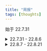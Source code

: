 ```yaml
---
title: "周报"
tags: [thoughts]
---
```


始于 22.7.31

<!--more-->


<details>
  <summary>22.7.31 - 22.8.6</summary>

本周原计划是准备秋招，在周一干完了能应付一周的活后，周二突然来了个很急的需求，要求本周内完成，秋招的事就只能先放放了。

这个需求非常 CRUD，需要从服务器日志中解析出所有的用户 id，调用 rpc 接口去查询用户的更多数据，最后把数据通过 api 插入到 OLAP 数据库。

最终顺利在周五完成需求，事后总结有几点收获：

* 动态语言挺好用。setattr 能对库的类增加成员函数，减少很多冗余代码。不过对于其他语言，用 trait 也能满足我的需求
* 类型系统很重要，py 应该强制要求类型标注。内部库有一个函数调用类型匹配错误的 bug，该代码之前没被调用过，藏匿至今，不可思议。要是有类型标注，不致于此。想起之前跟面试官介绍 mypy 项目的被鄙夷的场面了
* 库函数向用户通知错误的方式，除了错误码就是抛出异常。这次的需求用 py2 编写，我采用抛出异常的方式，在主函数 catch 异常并写入日志，极大降低理清程序逻辑的心智负担，避免错误码层层传递，深刻感受到异常控制流的威力
* 以下代码并不等价
```
try:
    count += 1
except:
    count += 1
```

```
try:
    pass
except:
    pass
finally:
    count += 1
```
* 序列化反序列化意外地非常耗时。之前读 ddia 有这么一段话，大意是，内存数据库更快的原因不在于数据是存放在内存中，而是因为免去了数据打包解包的过程。如果内存足够大，基于磁盘的数据库也可以不需要磁盘 IO。当时将信将疑，现在总算见识到了
* 在思考业务的边界情况时，总结了一些方法论。比如函数的语义最好写成纯函数，逻辑性的 bug 通常出现在有副作用的变量上，需要着重关注有副作用变量经过的控制流，以及与该变量有关联的其他副作用变量。总结得还不太完善。我觉得形式化验证是不是就在关心这方面的工作，有空了解一下
* 公司内部的工具链太老了，吐槽已久。正好周一读了这篇[博文](https://xuanwo.io/reports/2022-25/)，有了更深的体会
</details>



<details>
  <summary>22.8.7 - 22.8.21</summary>

这两周在准备面试的东西，快速复习之前的笔记，发现好多细节都忘记了，可惜没太多时间去温习，只能走马观花，感觉有点手忙脚乱，不知道要干嘛了。

到目前为止投了 13 家公司，有回复的只有四家。简单记录接下来的安排

- [x] 13 号华为一二面
- [x] 14 号大疆笔试
- [x] 18 号寒武纪电面
- [x] 20 号华为主管面
- [x] 22 号转正相关工作

17 号刷脉脉时发现之前参加开源项目眼熟的大佬在发内推帖，加微信发了自己的简历。他看完提一口不很偏数据库。我自己心知肚明，但还是很沮丧。总结这几年的学习生涯，自己东学一点西学一点，蜻蜓点水，没有真正专注于一个领域去深挖。深感自己太菜了，眼界也狭窄。看了看大佬们的博客，整理了之后要学习的东西（接下来大概得毕业论文写完才有空了吧）。目前还是看看 leveldb，应付一下面试再说吧。

<details>
  <summary>TODO List</summary>

要读的书

- [ ] Readings in Database Systems
- [ ] 精通 LevelDB
- [ ] MySQL 技术内幕：InnoDB存储引擎
- [ ] 数据库查询优化器的艺术：原理解析与 SQL 性能优化
- [ ] 阅读[风空之枫的书单](https://github.com/mapleFU/MySQL-eight-legged)

要读的论文

- [ ] [C-Store: A Column-oriented DBMS](https://web.stanford.edu/class/cs345d-01/rl/cstore.pdf)
- [ ] [Wisckey](https://www.bilibili.com/read/cv13658411)、 [参考资料](https://www.zhihu.com/column/c_1452633136869416960)
- [ ] [卡比卡比的知乎专栏](https://www.zhihu.com/column/c_1440347225616953344)

要研究的项目

- [ ] boltdb [参考资料](https://zhuanlan.zhihu.com/p/391693148)
- [ ] TinyKV
- [ ] TinySql
- [ ] kvrocks

</details>

</details>